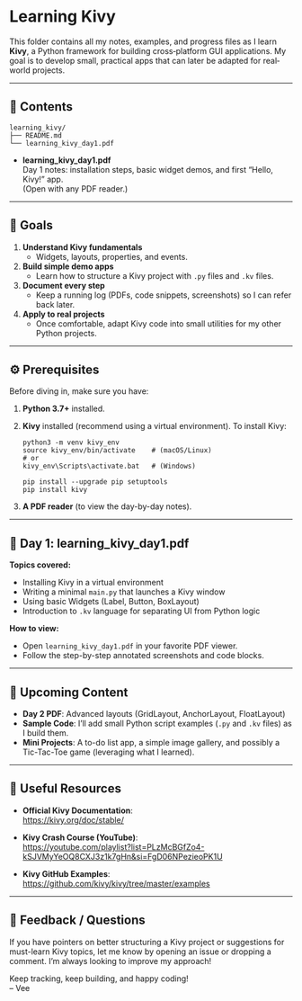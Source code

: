 # Learning Kivy

This folder contains all my notes, examples, and progress files as I learn **Kivy**, a Python framework for building cross‐platform GUI applications. My goal is to develop small, practical apps that can later be adapted for real‐world projects.

---

## 📂 Contents

```
learning_kivy/
├── README.md
└── learning_kivy_day1.pdf
```

- **learning_kivy_day1.pdf**  
  Day 1 notes: installation steps, basic widget demos, and first “Hello, Kivy!” app.  
  (Open with any PDF reader.)

---

## 🎯 Goals

1. **Understand Kivy fundamentals**  
   - Widgets, layouts, properties, and events.
2. **Build simple demo apps**  
   - Learn how to structure a Kivy project with `.py` files and `.kv` files.
3. **Document every step**  
   - Keep a running log (PDFs, code snippets, screenshots) so I can refer back later.
4. **Apply to real projects**  
   - Once comfortable, adapt Kivy code into small utilities for my other Python projects.

---

## ⚙️ Prerequisites

Before diving in, make sure you have:

1. **Python 3.7+** installed.  
2. **Kivy** installed (recommend using a virtual environment). To install Kivy:

   ```
   python3 -m venv kivy_env
   source kivy_env/bin/activate    # (macOS/Linux)
   # or
   kivy_env\Scripts\activate.bat   # (Windows)

   pip install --upgrade pip setuptools
   pip install kivy
   ```

3. **A PDF reader** (to view the day-by-day notes).

---

## 📖 Day 1: learning_kivy_day1.pdf

**Topics covered:**

- Installing Kivy in a virtual environment  
- Writing a minimal `main.py` that launches a Kivy window  
- Using basic Widgets (Label, Button, BoxLayout)  
- Introduction to `.kv` language for separating UI from Python logic

**How to view:**

- Open `learning_kivy_day1.pdf` in your favorite PDF viewer.  
- Follow the step-by-step annotated screenshots and code blocks.

---

## 🚧 Upcoming Content

- **Day 2 PDF**: Advanced layouts (GridLayout, AnchorLayout, FloatLayout)  
- **Sample Code**: I’ll add small Python script examples (`.py` and `.kv` files) as I build them.  
- **Mini Projects**: A to-do list app, a simple image gallery, and possibly a Tic-Tac-Toe game (leveraging what I learned).

---

## 🔗 Useful Resources

- **Official Kivy Documentation**:  
  https://kivy.org/doc/stable/

- **Kivy Crash Course (YouTube)**:  
  https://youtube.com/playlist?list=PLzMcBGfZo4-kSJVMyYeOQ8CXJ3z1k7gHn&si=FgD06NPezieoPK1U

- **Kivy GitHub Examples**:  
  https://github.com/kivy/kivy/tree/master/examples

---

## 🤔 Feedback / Questions

If you have pointers on better structuring a Kivy project or suggestions for must-learn Kivy topics, let me know by opening an issue or dropping a comment. I’m always looking to improve my approach!

Keep tracking, keep building, and happy coding!  
– Vee
